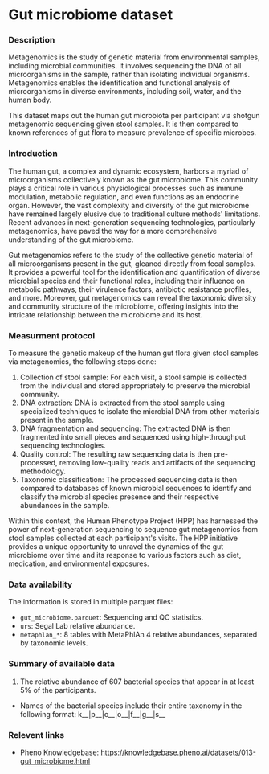 # Gut microbiome dataset  

### Description 
<!-- just for gut microbiome: shortened from the original introduction in the data doc -->
Metagenomics is the study of genetic material from environmental samples, including microbial communities. It involves sequencing the DNA of all microorganisms in the sample, rather than isolating individual organisms. Metagenomics enables the identification and functional analysis of microorganisms in diverse environments, including soil, water, and the human body.

This dataset maps out the human gut microbiota per participant via shotgun metagenomic sequencing given stool samples. It is then compared to known references of gut flora to measure prevalence of specific microbes.

### Introduction 
<!-- just for gut microbiome: shortened from the original introduction in the data doc -->
The human gut, a complex and dynamic ecosystem, harbors a myriad of microorganisms collectively known as the gut microbiome. This community plays a critical role in various physiological processes such as immune modulation, metabolic regulation, and even functions as an endocrine organ. However, the vast complexity and diversity of the gut microbiome have remained largely elusive due to traditional culture methods' limitations. Recent advances in next-generation sequencing technologies, particularly metagenomics, have paved the way for a more comprehensive understanding of the gut microbiome.

Gut metagenomics refers to the study of the collective genetic material of all microorganisms present in the gut, gleaned directly from fecal samples. It provides a powerful tool for the identification and quantification of diverse microbial species and their functional roles, including their influence on metabolic pathways, their virulence factors, antibiotic resistance profiles, and more. Moreover, gut metagenomics can reveal the taxonomic diversity and community structure of the microbiome, offering insights into the intricate relationship between the microbiome and its host.

### Measurment protocol 
<!-- long measurment protocol for the data browser -->
To measure the genetic makeup of the human gut flora given stool samples via metagenomics, the following steps done:

1. Collection of stool sample: For each visit, a stool sample is collected from the individual and stored appropriately to preserve the microbial community.
2. DNA extraction: DNA is extracted from the stool sample using specialized techniques to isolate the microbial DNA from other materials present in the sample.
3. DNA fragmentation and sequencing: The extracted DNA is then fragmented into small pieces and sequenced using high-throughput sequencing technologies.
4. Quality control: The resulting raw sequencing data is then pre-processed, removing low-quality reads and artifacts of the sequencing methodology.
5. Taxonomic classification: The processed sequencing data is then compared to databases of known microbial sequences to identify and classify the microbial species presence and their respective abundances in the sample.

Within this context, the Human Phenotype Project (HPP) has harnessed the power of next-generation sequencing to sequence gut metagenomics from stool samples collected at each participant's visits. The HPP initiative provides a unique opportunity to unravel the dynamics of the gut microbiome over time and its response to various factors such as diet, medication, and environmental exposures.

### Data availability 
<!-- for the example notebooks -->
The information is stored in multiple parquet files:
- `gut_microbiome.parquet`: Sequencing and QC statistics.
- `urs`: Segal Lab relative abundance.
- `metaphlan_*`: 8 tables with MetaPhlAn 4 relative abundances, separated by taxonomic levels.

### Summary of available data 
<!-- for the data browser -->
1. The relative abundance of 607 bacterial species that appear in at least 5% of the participants.
* Names of the bacterial species include their entire taxonomy in the following format:
k__<kingdom>|p__<phylum>|c__<class>|o__<order>|f__<family>|g__<genus>|s__<species>

### Relevent links

* Pheno Knowledgebase: https://knowledgebase.pheno.ai/datasets/013-gut_microbiome.html
